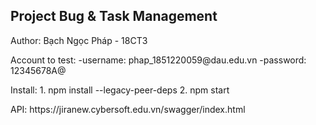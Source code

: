 <h2>Project Bug & Task Management </h2>
<p>
Author: Bạch Ngọc Pháp - 18CT3
</p>

<p>
Account to test: 
    -username: phap_1851220059@dau.edu.vn
    -password: 12345678A@
</p>

<p>
Install:
    1. npm install --legacy-peer-deps
    2. npm start
</p>

<p>
API:
    https://jiranew.cybersoft.edu.vn/swagger/index.html
</p>
